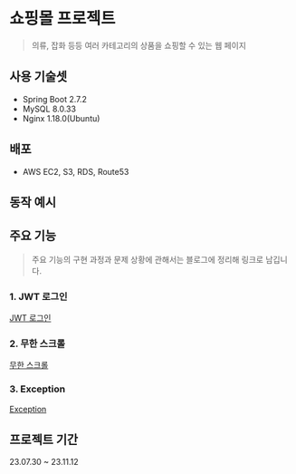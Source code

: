 # 쇼핑몰 프로젝트 
> 의류, 잡화 등등 여러 카테고리의 상품을 쇼핑할 수 있는 웹 페이지

## 사용 기술셋
  * Spring Boot 2.7.2
  * MySQL 8.0.33
  * Nginx 1.18.0(Ubuntu)

## 배포
  * AWS EC2, S3, RDS, Route53

## 동작 예시


## 주요 기능
> 주요 기능의 구현 과정과 문제 상황에 관해서는 블로그에 정리해 링크로 남깁니다.

### 1. JWT 로그인
[JWT 로그인](https://velog.io/@ss412/Spring-Security-JWT-%EB%A1%9C%EA%B7%B8%EC%9D%B8)

### 2. 무한 스크롤
[무한 스크롤](https://velog.io/@ss412/%EB%AC%B4%ED%95%9C-%EC%8A%A4%ED%81%AC%EB%A1%A4)

### 3. Exception
[Exception](https://velog.io/@ss412/Exception)

## 프로젝트 기간
23.07.30 ~ 23.11.12
